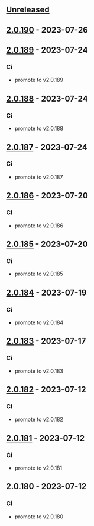 <a name="unreleased"></a>
## [Unreleased]


<a name="2.0.190"></a>
## [2.0.190] - 2023-07-26

<a name="2.0.189"></a>
## [2.0.189] - 2023-07-24
### Ci
- promote to v2.0.189


<a name="2.0.188"></a>
## [2.0.188] - 2023-07-24
### Ci
- promote to v2.0.188


<a name="2.0.187"></a>
## [2.0.187] - 2023-07-24
### Ci
- promote to v2.0.187


<a name="2.0.186"></a>
## [2.0.186] - 2023-07-20
### Ci
- promote to v2.0.186


<a name="2.0.185"></a>
## [2.0.185] - 2023-07-20
### Ci
- promote to v2.0.185


<a name="2.0.184"></a>
## [2.0.184] - 2023-07-19
### Ci
- promote to v2.0.184


<a name="2.0.183"></a>
## [2.0.183] - 2023-07-17
### Ci
- promote to v2.0.183


<a name="2.0.182"></a>
## [2.0.182] - 2023-07-12
### Ci
- promote to v2.0.182


<a name="2.0.181"></a>
## [2.0.181] - 2023-07-12
### Ci
- promote to v2.0.181


<a name="2.0.180"></a>
## 2.0.180 - 2023-07-12
### Ci
- promote to v2.0.180


[Unreleased]: https://gitlab.industrysoftware.automation.siemens.com/caas-ops/fleet/aws-usea1-qa-qa/compare/2.0.190...HEAD
[2.0.190]: https://gitlab.industrysoftware.automation.siemens.com/caas-ops/fleet/aws-usea1-qa-qa/compare/2.0.189...2.0.190
[2.0.189]: https://gitlab.industrysoftware.automation.siemens.com/caas-ops/fleet/aws-usea1-qa-qa/compare/2.0.188...2.0.189
[2.0.188]: https://gitlab.industrysoftware.automation.siemens.com/caas-ops/fleet/aws-usea1-qa-qa/compare/2.0.187...2.0.188
[2.0.187]: https://gitlab.industrysoftware.automation.siemens.com/caas-ops/fleet/aws-usea1-qa-qa/compare/2.0.186...2.0.187
[2.0.186]: https://gitlab.industrysoftware.automation.siemens.com/caas-ops/fleet/aws-usea1-qa-qa/compare/2.0.185...2.0.186
[2.0.185]: https://gitlab.industrysoftware.automation.siemens.com/caas-ops/fleet/aws-usea1-qa-qa/compare/2.0.184...2.0.185
[2.0.184]: https://gitlab.industrysoftware.automation.siemens.com/caas-ops/fleet/aws-usea1-qa-qa/compare/2.0.183...2.0.184
[2.0.183]: https://gitlab.industrysoftware.automation.siemens.com/caas-ops/fleet/aws-usea1-qa-qa/compare/2.0.182...2.0.183
[2.0.182]: https://gitlab.industrysoftware.automation.siemens.com/caas-ops/fleet/aws-usea1-qa-qa/compare/2.0.181...2.0.182
[2.0.181]: https://gitlab.industrysoftware.automation.siemens.com/caas-ops/fleet/aws-usea1-qa-qa/compare/2.0.180...2.0.181
